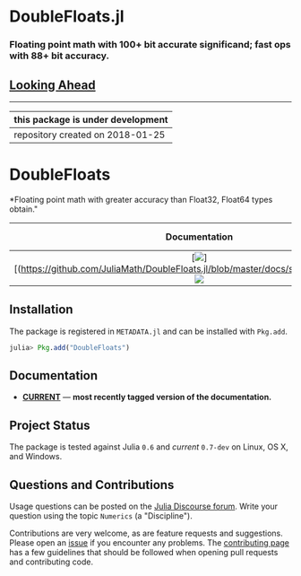 # DoubleFloats.jl
### Floating point math with 100+ bit accurate significand; fast ops with 88+ bit accuracy.

## [Looking Ahead](https://github.com/JuliaMath/DoubleFloats.jl/blob/master/docs/src/lookingahead.md)


-----

| this package is under development |
|-----------------------------------|
| repository created on 2018-01-25  |


# DoubleFloats

*Floating point math with greater accuracy than Float32, Float64 types obtain."


| **Documentation**                                                               | **PackageEvaluator**                                                                            | **Build Status**                                                                                |
|:-------------------------------------------------------------------------------:|:-----------------------------------------------------------------------------------------------:|:-----------------------------------------------------------------------------------------------:|
| [![][docs-current-img]][(https://github.com/JuliaMath/DoubleFloats.jl/blob/master/docs/src/lookingahead.md)]  [![][pkg-0.7-img]][pkg-0.7-url] | [![][travis-img]][travis-url] [![][appveyor-img]][appveyor-url] [![][codecov-img]][codecov-url] |


## Installation

The package is registered in `METADATA.jl` and can be installed with `Pkg.add`.

```julia
julia> Pkg.add("DoubleFloats")
```

## Documentation

- [**CURRENT**](https://github.com/JuliaMath/DoubleFloats.jl/blob/master/docs/src/lookingahead.md) &mdash; **most recently tagged version of the documentation.**
## Project Status

The package is tested against Julia `0.6` and *current* `0.7-dev` on Linux, OS X, and Windows.

## Questions and Contributions

Usage questions can be posted on the [Julia Discourse forum][discourse-tag-url].  Write your question using the topic `Numerics` (a "Discipline").

Contributions are very welcome, as are feature requests and suggestions. Please open an [issue][issues-url] if you encounter any problems. The [contributing page][contrib-url] has a few guidelines that should be followed when opening pull requests and contributing code.

[contrib-url]: https://juliamath.github.io/DoubleFloats.jl/latest/man/contributing/
[discourse-tag-url]: https://discourse.julialang.org/tags/doublefloats
[gitter-url]: https://gitter.im/juliamath/users

[docs-current-img]: https://img.shields.io/badge/docs-latest-blue.svg
[docs-current-url]: https://juliamath.github.io/DoubleFloats.jl

[travis-img]: https://travis-ci.org/JuliaMath/DoubleFloats.jl.svg?branch=master
[travis-url]: https://travis-ci.org/JuliaMath/DoubleFloats.jl

[appveyor-img]: https://ci.appveyor.com/api/projects/status/xx7nimfpnl1r4gx0?svg=true
[appveyor-url]: https://ci.appveyor.com/project/JuliaMath/doublefloats-jl

[codecov-img]: https://codecov.io/gh/JuliaMath/DoubleFloats.jl/branch/master/graph/badge.svg
[codecov-url]: https://codecov.io/gh/JuliaMath/DoubleFloats.jl

[issues-url]: https://github.com/JuliaMath/DoubleFloats.jl/issues


[pkg-0.6-img]: http://pkg.julialang.org/badges/DoubleFloats_0.6.svg
[pkg-0.6-url]: http://pkg.julialang.org/?pkg=DoubleFloats&ver=0.6
[pkg-0.7-img]: http://pkg.julialang.org/badges/DoubleFloats_0.7.svg
[pkg-0.7-url]: http://pkg.julialang.org/?pkg=DoubleFloats&ver=0.7
